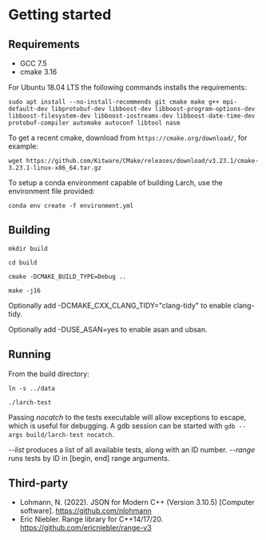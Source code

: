 # Getting started

Requirements
------------

* GCC 7.5
* cmake 3.16

For Ubuntu 18.04 LTS the following commands installs the requirements:

`sudo apt install --no-install-recommends git cmake make g++ mpi-default-dev libprotobuf-dev libboost-dev libboost-program-options-dev libboost-filesystem-dev libboost-iostreams-dev libboost-date-time-dev protobuf-compiler automake autoconf libtool nasm`

To get a recent cmake, download from `https://cmake.org/download/`, for example:

`wget https://github.com/Kitware/CMake/releases/download/v3.23.1/cmake-3.23.1-linux-x86_64.tar.gz`

To setup a conda environment capable of building Larch, use the environment
file provided:

`conda env create -f environment.yml`


Building
--------

`mkdir build`

`cd build`

`cmake -DCMAKE_BUILD_TYPE=Debug ..`

`make -j16`

Optionally add -DCMAKE_CXX_CLANG_TIDY="clang-tidy" to enable clang-tidy.

Optionally add -DUSE_ASAN=yes to enable asan and ubsan.

Running
-------

From the build directory:

`ln -s ../data`

`./larch-test`

Passing *nocatch* to the tests executable will allow exceptions to escape, which is useful for debugging. A gdb session can be started with `gdb --args build/larch-test nocatch`.

*--list* produces a list of all available tests, along with an ID number.
*--range* runs tests by ID in [begin, end] range arguments.

Third-party
-----------

* Lohmann, N. (2022). JSON for Modern C++ (Version 3.10.5) [Computer software]. https://github.com/nlohmann
* Eric Niebler. Range library for C++14/17/20. https://github.com/ericniebler/range-v3

